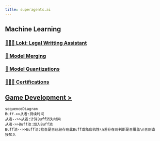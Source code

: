 ```yaml
---
title: superagents.ai
---
```


## Machine Learning

### [👩🏻‍⚖️ Loki: Legal Writting Assistant](https://www.superagents.ai/2024/05/04/loki/)
### [🧪 Model Merging](https://www.superagents.ai/2024/05/04/model_merging/)
### [🤗 Model Quantizations](https://huggingface.co/collections/neopolita/quants-65edf306a24bc01911107199)
### [🧑🏻‍🎓 Certifications](https://www.linkedin.com/in/ignacio-garmendia-a2076a3/details/certifications/)

## [Game Development >](https://www.superagents.ai/2024/05/04/game_development/)

<!-- .slide -->

```mermaid
sequenceDiagram
Buff->>从者:持续时间
从者-->>从者:计算Buff消失时间
从者->>Buff池:加入Buff池
Buff池-->>Buff池:检查是否已经存在此Buff或免疫抗性\n若存在则判断是否覆盖\n否则直接加入
```
